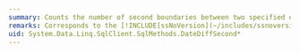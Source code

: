 ```yaml
---
summary: Counts the number of second boundaries between two specified dates.
remarks: Corresponds to the [!INCLUDE[ssNoVersion](~/includes/ssnoversion-md.md)] `DATEDIFF` function; using `second` to specify the type of time boundary crossed. For more about this [!INCLUDE[ssNoVersion](~/includes/ssnoversion-md.md)] function, see [DATEDIFF](http://go.microsoft.com/fwlink/?LinkId=114010) in the Microsoft SQL Server Books Online.
uid: System.Data.Linq.SqlClient.SqlMethods.DateDiffSecond*
---
```

